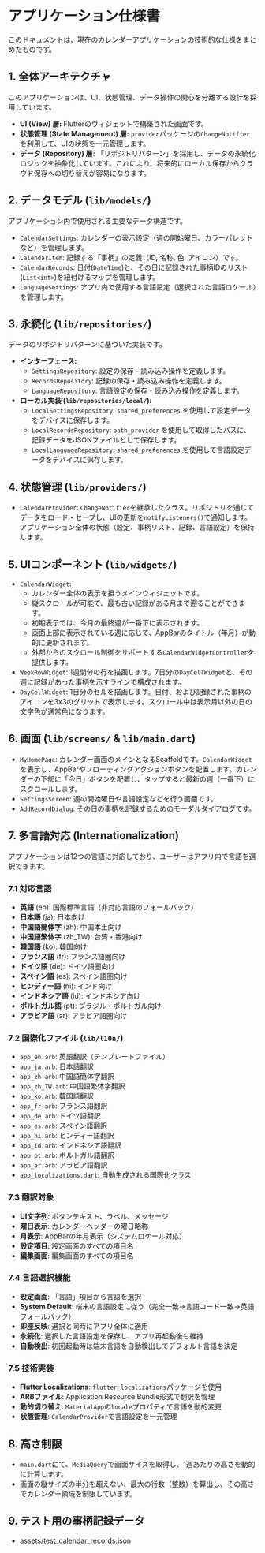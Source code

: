 # アプリケーション仕様書

このドキュメントは、現在のカレンダーアプリケーションの技術的な仕様をまとめたものです。

## 1. 全体アーキテクチャ

このアプリケーションは、UI、状態管理、データ操作の関心を分離する設計を採用しています。

-   **UI (View) 層:** Flutterのウィジェットで構築された画面です。
-   **状態管理 (State Management) 層:** `provider`パッケージの`ChangeNotifier`を利用して、UIの状態を一元管理します。
-   **データ (Repository) 層:** 「リポジトリパターン」を採用し、データの永続化ロジックを抽象化しています。これにより、将来的にローカル保存からクラウド保存への切り替えが容易になります。

## 2. データモデル (`lib/models/`)

アプリケーション内で使用される主要なデータ構造です。

-   `CalendarSettings`: カレンダーの表示設定（週の開始曜日、カラーパレットなど）を管理します。
-   `CalendarItem`: 記録する「事柄」の定義（ID, 名称, 色, アイコン）です。
-   `CalendarRecords`: 日付(`DateTime`)と、その日に記録された事柄IDのリスト(`List<int>`)を紐付けるマップを管理します。
-   `LanguageSettings`: アプリ内で使用する言語設定（選択された言語ロケール）を管理します。

## 3. 永続化 (`lib/repositories/`)

データのリポジトリパターンに基づいた実装です。

-   **インターフェース:**
    -   `SettingsRepository`: 設定の保存・読み込み操作を定義します。
    -   `RecordsRepository`: 記録の保存・読み込み操作を定義します。
    -   `LanguageRepository`: 言語設定の保存・読み込み操作を定義します。
-   **ローカル実装 (`lib/repositories/local/`):**
    -   `LocalSettingsRepository`: `shared_preferences` を使用して設定データをデバイスに保存します。
    -   `LocalRecordsRepository`: `path_provider` を使用して取得したパスに、記録データをJSONファイルとして保存します。
    -   `LocalLanguageRepository`: `shared_preferences` を使用して言語設定データをデバイスに保存します。

## 4. 状態管理 (`lib/providers/`)

-   `CalendarProvider`: `ChangeNotifier`を継承したクラス。リポジトリを通じてデータをロード・セーブし、UIの更新を`notifyListeners()`で通知します。アプリケーション全体の状態（設定、事柄リスト、記録、言語設定）を保持します。

## 5. UIコンポーネント (`lib/widgets/`)

-   `CalendarWidget`:
    -   カレンダー全体の表示を担うメインウィジェットです。
    -   縦スクロールが可能で、最も古い記録がある月まで遡ることができます。
    -   初期表示では、今月の最終週が一番下に表示されます。
    -   画面上部に表示されている週に応じて、AppBarのタイトル（年月）が動的に更新されます。
    -   外部からのスクロール制御をサポートする`CalendarWidgetController`を提供します。
-   `WeekRowWidget`: 1週間分の行を描画します。7日分の`DayCellWidget`と、その週に記録があった事柄を示すラインで構成されます。
-   `DayCellWidget`: 1日分のセルを描画します。日付、および記録された事柄のアイコンを3x3のグリッドで表示します。スクロール中は表示月以外の日の文字色が通常色になります。

## 6. 画面 (`lib/screens/` & `lib/main.dart`)

-   `MyHomePage`: カレンダー画面のメインとなるScaffoldです。`CalendarWidget`を表示し、AppBarやフローティングアクションボタンを配置します。カレンダーの下部に「今日」ボタンを配置し、タップすると最新の週（一番下）にスクロールします。
-   `SettingsScreen`: 週の開始曜日や言語設定などを行う画面です。
-   `AddRecordDialog`: その日の事柄を記録するためのモーダルダイアログです。

## 7. 多言語対応 (Internationalization)

アプリケーションは12つの言語に対応しており、ユーザーはアプリ内で言語を選択できます。

### 7.1 対応言語
-   **英語** (en): 国際標準言語（非対応言語のフォールバック）
-   **日本語** (ja): 日本向け
-   **中国語簡体字** (zh): 中国本土向け
-   **中国語繁体字** (zh_TW): 台湾・香港向け
-   **韓国語** (ko): 韓国向け
-   **フランス語** (fr): フランス語圏向け
-   **ドイツ語** (de): ドイツ語圏向け
-   **スペイン語** (es): スペイン語圏向け
-   **ヒンディー語** (hi): インド向け
-   **インドネシア語** (id): インドネシア向け
-   **ポルトガル語** (pt): ブラジル・ポルトガル向け
-   **アラビア語** (ar): アラビア語圏向け

### 7.2 国際化ファイル (`lib/l10n/`)
-   `app_en.arb`: 英語翻訳（テンプレートファイル）
-   `app_ja.arb`: 日本語翻訳
-   `app_zh.arb`: 中国語簡体字翻訳
-   `app_zh_TW.arb`: 中国語繁体字翻訳
-   `app_ko.arb`: 韓国語翻訳
-   `app_fr.arb`: フランス語翻訳
-   `app_de.arb`: ドイツ語翻訳
-   `app_es.arb`: スペイン語翻訳
-   `app_hi.arb`: ヒンディー語翻訳
-   `app_id.arb`: インドネシア語翻訳
-   `app_pt.arb`: ポルトガル語翻訳
-   `app_ar.arb`: アラビア語翻訳
-   `app_localizations.dart`: 自動生成される国際化クラス

### 7.3 翻訳対象
-   **UI文字列**: ボタンテキスト、ラベル、メッセージ
-   **曜日表示**: カレンダーヘッダーの曜日略称
-   **月表示**: AppBarの年月表示（システムロケール対応）
-   **設定項目**: 設定画面のすべての項目名
-   **編集画面**: 編集画面のすべての項目名

### 7.4 言語選択機能
-   **設定画面**: 「言語」項目から言語を選択
-   **System Default**: 端末の言語設定に従う（完全一致→言語コード一致→英語フォールバック）
-   **即座反映**: 選択と同時にアプリ全体に適用
-   **永続化**: 選択した言語設定を保存し、アプリ再起動後も維持
-   **自動検出**: 初回起動時は端末言語を自動検出してデフォルト言語を決定

### 7.5 技術実装
-   **Flutter Localizations**: `flutter_localizations`パッケージを使用
-   **ARBファイル**: Application Resource Bundle形式で翻訳を管理
-   **動的切り替え**: `MaterialApp`の`locale`プロパティで言語を動的変更
-   **状態管理**: `CalendarProvider`で言語設定を一元管理

## 8. 高さ制限

-   `main.dart`にて、`MediaQuery`で画面サイズを取得し、1週あたりの高さを動的に計算します。
-   画面の縦サイズの半分を超えない、最大の行数（整数）を算出し、その高さでカレンダー領域を制限しています。

## 9. テスト用の事柄記録データ
-   assets/test_calendar_records.json
